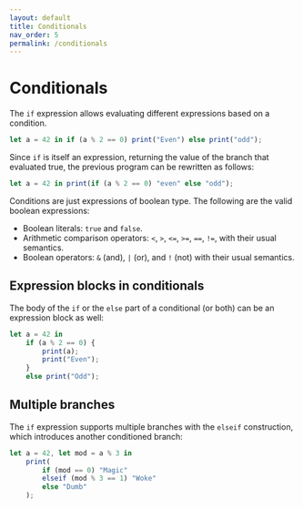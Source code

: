 ```yaml
---
layout: default
title: Conditionals
nav_order: 5
permalink: /conditionals
---
```


# Conditionals

The `if` expression allows evaluating different expressions based on a condition.

```js
let a = 42 in if (a % 2 == 0) print("Even") else print("odd");
```

Since `if` is itself an expression, returning the value of the branch that evaluated true, the previous program can be rewritten as follows:

```js
let a = 42 in print(if (a % 2 == 0) "even" else "odd");
```

Conditions are just expressions of boolean type. The following are the valid boolean expressions:

- Boolean literals: `true` and `false`.
- Arithmetic comparison operators: `<`, `>`, `<=`, `>=`, `==`, `!=`, with their usual semantics.
- Boolean operators: `&` (and), `|` (or), and `!` (not) with their usual semantics.

## Expression blocks in conditionals

The body of the `if` or the `else` part of a conditional (or both) can be an expression block as well:

```js
let a = 42 in
    if (a % 2 == 0) {
        print(a);
        print("Even");
    }
    else print("Odd");
```

## Multiple branches

The `if` expression supports multiple branches with the `elseif` construction, which introduces another conditioned branch:

```js
let a = 42, let mod = a % 3 in
    print(
        if (mod == 0) "Magic"
        elseif (mod % 3 == 1) "Woke"
        else "Dumb"
    );
```
